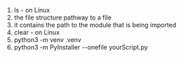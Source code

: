 1. ls - on Linux
2. the file structure pathway to a file
3. it contains the path to the module that is being imported
4. clear - on Linux
5. python3 -m venv .venv
6. python3 -m PyInstaller --onefile yourScript.py